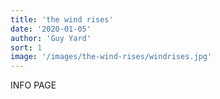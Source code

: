 ```yaml
---
title: 'the wind rises'
date: '2020-01-05'
author: 'Guy Yard'
sort: 1
image: '/images/the-wind-rises/windrises.jpg'
---
```


INFO PAGE